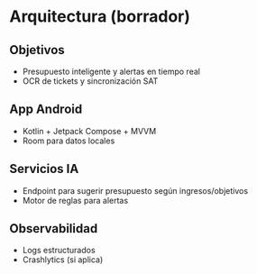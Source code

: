 # Arquitectura (borrador)


## Objetivos
- Presupuesto inteligente y alertas en tiempo real
- OCR de tickets y sincronización SAT


## App Android
- Kotlin + Jetpack Compose + MVVM
- Room para datos locales


## Servicios IA
- Endpoint para sugerir presupuesto según ingresos/objetivos
- Motor de reglas para alertas


## Observabilidad
- Logs estructurados
- Crashlytics (si aplica)